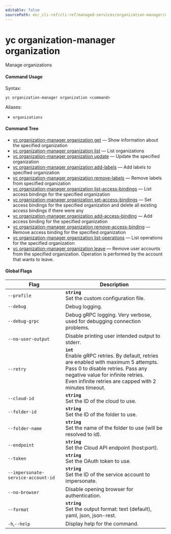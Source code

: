 ```yaml
---
editable: false
sourcePath: en/_cli-ref/cli-ref/managed-services/organization-manager/organization/index.md
---
```


# yc organization-manager organization

Manage organizations

#### Command Usage

Syntax: 

`yc organization-manager organization <command>`

Aliases: 

- `organizations`

#### Command Tree

- [yc organization-manager organization get](get.md) — Show information about the specified organization
- [yc organization-manager organization list](list.md) — List organizations
- [yc organization-manager organization update](update.md) — Update the specified organization
- [yc organization-manager organization add-labels](add-labels.md) — Add labels to specified organization
- [yc organization-manager organization remove-labels](remove-labels.md) — Remove labels from specified organization
- [yc organization-manager organization list-access-bindings](list-access-bindings.md) — List access bindings for the specified organization
- [yc organization-manager organization set-access-bindings](set-access-bindings.md) — Set access bindings for the specified organization and delete all existing access bindings if there were any
- [yc organization-manager organization add-access-binding](add-access-binding.md) — Add access binding for the specified organization
- [yc organization-manager organization remove-access-binding](remove-access-binding.md) — Remove access binding for the specified organization
- [yc organization-manager organization list-operations](list-operations.md) — List operations for the specified organization
- [yc organization-manager organization leave](leave.md) — Remove user accounts from the specified organization. Operation is performed by the account that wants to leave.

#### Global Flags

| Flag | Description |
|----|----|
|`--profile`|<b>`string`</b><br/>Set the custom configuration file.|
|`--debug`|Debug logging.|
|`--debug-grpc`|Debug gRPC logging. Very verbose, used for debugging connection problems.|
|`--no-user-output`|Disable printing user intended output to stderr.|
|`--retry`|<b>`int`</b><br/>Enable gRPC retries. By default, retries are enabled with maximum 5 attempts.<br/>Pass 0 to disable retries. Pass any negative value for infinite retries.<br/>Even infinite retries are capped with 2 minutes timeout.|
|`--cloud-id`|<b>`string`</b><br/>Set the ID of the cloud to use.|
|`--folder-id`|<b>`string`</b><br/>Set the ID of the folder to use.|
|`--folder-name`|<b>`string`</b><br/>Set the name of the folder to use (will be resolved to id).|
|`--endpoint`|<b>`string`</b><br/>Set the Cloud API endpoint (host:port).|
|`--token`|<b>`string`</b><br/>Set the OAuth token to use.|
|`--impersonate-service-account-id`|<b>`string`</b><br/>Set the ID of the service account to impersonate.|
|`--no-browser`|Disable opening browser for authentication.|
|`--format`|<b>`string`</b><br/>Set the output format: text (default), yaml, json, json-rest.|
|`-h`,`--help`|Display help for the command.|
